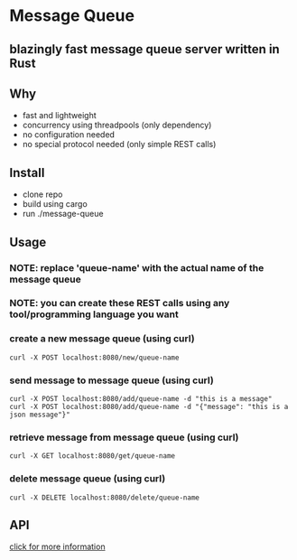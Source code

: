 # Message Queue

## blazingly fast message queue server written in Rust 

## Why
- fast and lightweight
- concurrency using threadpools (only dependency)
- no configuration needed
- no special protocol needed (only simple REST calls)

## Install
- clone repo
- build using cargo
- run ./message-queue

## Usage
### NOTE: replace 'queue-name' with the actual name of the message queue
### NOTE: you can create these REST calls using any tool/programming language you want

### create a new message queue (using curl)
`curl -X POST localhost:8080/new/queue-name`

### send message to message queue (using curl)
`curl -X POST localhost:8080/add/queue-name -d "this is a message"` <br>
`curl -X POST localhost:8080/add/queue-name -d "{"message": "this is a json message"}"` <br>

### retrieve message from message queue (using curl)
`curl -X GET localhost:8080/get/queue-name`

### delete message queue (using curl)
`curl -X DELETE localhost:8080/delete/queue-name`

## API
[click for more information](API.md)